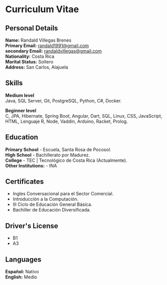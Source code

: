 # Curriculum Vitae

## Personal Details

**Name:** Randald Villegas Brenes <br>
**Primary Email:** randald1991@gmail.com  <br>
**secondary Email:** randaldvillegas@gmail.com  <br>
**Nationality:** Costa Rica  <br>
**Marital Status:** Soltero  <br>
**Address:** San Carlos, Alajuela <br>

## Skills

**Medium level** <br>
Java, SQL Server, Git, PostgreSQL, Python, C#, Docker.

**Beginner level** <br>
C, JPA, Hibernate, Spring Boot, Angular, Dart, SQL, Linux, CSS, JavaScript, HTML, Lenguaje R, Node, Vaddin, Arduino, Racket, Prolog.


## Education

**Primary School** - Escuela, Santa Rosa de Pocosol. <br>
**High School** - Bachillerato por Madurez. <br>
**College** - TEC | Tecnológico de Costa Rica (Actualmente). <br>
**Other Institutions:** - INA <br>


## Certificates

- Ingles Conversacional para el Sector Comercial.
- Introducción a la Computación.
- III Ciclo de Educación General Básica.
- Bachiller de Educación Diversificada.


## Driver's License

- B1
- A3


## Languages

**Español:** Nativo <br>
**English:** Medio <br>
